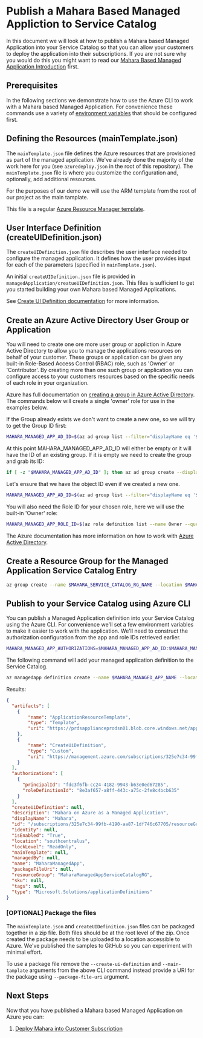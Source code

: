 # Publish a Mahara Based Managed Appliction to Service Catalog

In this document we will look at how to publish a Mahara based Managed
Application into your Service Catalog so that you can allow your
customers to deploy the application into their subscriptions. If you
are not sure why you would do this you might want to read our [Mahara
Based Managed Application Introduction](README.md) first.

## Prerequisites

In the following sections we demonstrate how to use the Azure CLI to
work with a Mahara based Managed Application. For convenience these
commands use a variety of [environment variables](Environment.md) that
should be configured first.

## Defining the Resources (mainTemplate.json)

The `mainTemplate.json` file defines the Azure resources that are
provisioned as part of the managed application. We've already done the
majority of the work here for you (see `azuredeploy.json` in the root
of this repository). The `mainTemplate.json` file is where you
customize the configuration and, optionally, add additional resources.

For the purposes of our demo we will use the ARM template from the
root of our project as the main tamplate.

This file is a regular [Azure Resource Manager template](https://docs.microsoft.com/en-us/azure/azure-resource-manager/resource-group-overview).

## User Interface Definition (createUIDefinition.json)

The `createUIDefinition.json` file describes the user interface needed
to configure the managed application. It defines how the user provides
input for each of the parameters (specified in `mainTemplate.json`).

An initial `createUIDefinition.json` file is provided in
`managedApplication/creatueUIDefinition.json`. This files is
sufficient to get you started building your own Mahara based Managed
Applications.

See [Create UI Definition
documentation](https://docs.microsoft.com/en-us/azure/managed-applications/create-uidefinition-overview) for more information.

## Create an Azure Active Directory User Group or Application

You will need to create one ore more user group or appliction in Azure
Active Directory to allow you to manage the applications resources on
behalf of your customer. These groups or application can be given any
built-in Role-Based Access Control (RBAC) role, such as 'Owner' or
'Contributor'. By creating more than one such group or application you
can configure access to your customers resources based on the specific
needs of each role in your organization.

Azure has full documentation on [creating a group in Azure Active
Directory](https://docs.microsoft.com/en-us/azure/active-directory/active-directory-groups-create-azure-portal). The commands below will create a single 'owner' role for
use in the examples below.

If the Group already exists we don't want to create a new one, so we
will try to get the Group ID first:

``` bash
MAHARA_MANAGED_APP_AD_ID=$(az ad group list --filter="displayName eq '$MAHARA_MANAGED_APP_OWNER_GROUP_NAME'" --query [0].objectId --output tsv)
```

At this point MAHARA_MANAGED_APP_AD_ID will either be empty or it will have the ID of an existing group. If it is empty we need to create the group and grab its ID:

``` bash
if [ -z "$MAHARA_MANAGED_APP_AD_ID" ]; then az ad group create --display-name $MAHARA_MANAGED_APP_OWNER_GROUP_NAME --mail-nickname=$MAHARA_MANAGED_APP_OWNER_NICKNAME; fi
```

Let's ensure that we have the object ID even if we created a new one.

``` bash
MAHARA_MANAGED_APP_AD_ID=$(az ad group list --filter="displayName eq '$MAHARA_MANAGED_APP_OWNER_GROUP_NAME'" --query [0].objectId --output tsv)
```

You will also need the Role ID for your chosen role, here we will use
the built-in 'Owner' role:

``` bash
MAHARA_MANAGED_APP_ROLE_ID=$(az role definition list --name Owner --query [].name --output tsv)
```

The Azure documentation has more information on how to work with [Azure Active Directory](https://docs.microsoft.com/en-us/azure/active-directory/manage-access-to-azure-resources).

## Create a Resource Group for the Managed Application Service Catalog Entry

``` bash
az group create --name $MAHARA_SERVICE_CATALOG_RG_NAME --location $MAHARA_SERVICE_CATALOG_LOCATION
```

## Publish to your Service Catalog using Azure CLI

You can publish a Managed Application definition into your Service Catalog using
the Azure CLI. For convenience we'll set a few environment variables
to make it easier to work with the application. We'll need to construct
the authorization configuration from the app and role IDs retrieved
earlier.

``` bash
MAHARA_MANAGED_APP_AUTHORIZATIONS=$MAHARA_MANAGED_APP_AD_ID:$MAHARA_MANAGED_APP_ROLE_ID
```

The following command will add your managed application definition to the Service Catalog.

``` bash
az managedapp definition create --name $MAHARA_MANAGED_APP_NAME --location $MAHARA_SERVICE_CATALOG_LOCATION --resource-group $MAHARA_SERVICE_CATALOG_RG_NAME --lock-level $MAHARA_MANAGED_APP_LOCK_LEVEL --display-name $MAHARA_MANAGED_APP_DISPLAY_NAME --description "$MAHARA_MANAGED_APP_DESCRIPTION" --authorizations="$MAHARA_MANAGED_APP_AUTHORIZATIONS" --main-template=@../azuredeploy.json --create-ui-definition=@createUIDefinition.json
```

Results:

``` json
{
  "artifacts": [
    {
        "name": "ApplicationResourceTemplate",
        "type": "Template",
        "uri": "https://prdsapplianceprodsn01.blob.core.windows.net/applicationdefinitions/84205_325E7C3499FB4190AA871DF746C67705_8D748DA35A5166F6BF319C41398E89D9953014D8/applicationResourceTemplate.json?sv=2014-02-14&sr=b&sig=PyYyl6dzf0vVyrde2yJZ73h6h9fqbXHwMJuXf0lGFr8%3D&se=2118-03-15T21:33:33Z&sp=r"
    },
    {
        "name": "CreateUiDefinition",
        "type": "Custom",
        "uri": "https://management.azure.com/subscriptions/325e7c34-99fb-4190-aa87-1df746c67705/resourceGroups/MaharaManagedAppServiceCatalogRG/providers/Microsoft.Solutions/applicationDefinitions/MaharaManagedApp/applicationArtifacts/CreateUiDefinition?api-version=2017-09-01"
    }
  ],
  "authorizations": [
    {
      "principalId": "fdc3f6fb-cc24-4182-9943-b63e0ed67285",
      "roleDefinitionId": "8e3af657-a8ff-443c-a75c-2fe8c4bcb635"
    }
  ],
  "createUiDefinition": null,
  "description": "Mahara on Azure as a Managed Application",
  "displayName": "Mahara",
  "id": "/subscriptions/325e7c34-99fb-4190-aa87-1df746c67705/resourceGroups/MaharaManagedAppServiceCatalogRG/providers/Microsoft.Solutions/applicationDefinitions/MaharaManagedApp",
  "identity": null,
  "isEnabled": "True",
  "location": "southcentralus",
  "lockLevel": "ReadOnly",
  "mainTemplate": null,
  "managedBy": null,
  "name": "MaharaManagedApp",
  "packageFileUri": null,
  "resourceGroup": "MaharaManagedAppServiceCatalogRG",
  "sku": null,
  "tags": null,
  "type": "Microsoft.Solutions/applicationDefinitions"
}
```

### [OPTIONAL] Package the files

The `mainTemplate.json` and `createUIDefinition.json` files can be
packaged together in a zip file. Both files should be at the root level
of the zip. Once created the package needs to be uploaded to a location accessible
to Azure. We've published the samples to GitHub so you can experiment
with minimal effort.

To use a package file remove the `--create-ui-definition` and
`--main-tamplate` arguments from the above CLI command instead provide
a URI for the package using `--package-file-uri` argument.

## Next Steps

Now that you have published a Mahara based Managed Application on Azure you can:

  1. [Deploy Mahara into Customer Subscription](DeployMaharaManagedApp.md)
